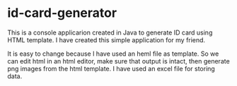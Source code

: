 # id-card-generator
This is a console applicarion created in Java to generate ID card using HTML template. I have created this simple application for my friend. 

It is easy to change because I have used an heml file as template. So we can edit html in an html editor, make sure that output is intact, then generate png images from the html template. I have used an excel file for storing data.
